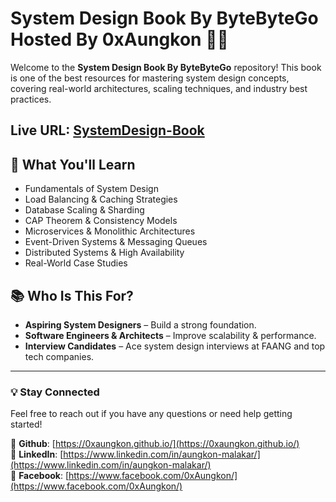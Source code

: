# System Design Book By ByteByteGo Hosted By 0xAungkon 📘🚀

Welcome to the **System Design Book By ByteByteGo** repository! This book is one of the best resources for mastering system design concepts, covering real-world architectures, scaling techniques, and industry best practices.

## Live URL: [SystemDesign-Book](https://0xaungkon.github.io/SystemDesign-Book/)


## 📌 What You'll Learn  
- Fundamentals of System Design  
- Load Balancing & Caching Strategies  
- Database Scaling & Sharding  
- CAP Theorem & Consistency Models  
- Microservices & Monolithic Architectures  
- Event-Driven Systems & Messaging Queues  
- Distributed Systems & High Availability  
- Real-World Case Studies  

## 📚 Who Is This For?  
- **Aspiring System Designers** – Build a strong foundation.  
- **Software Engineers & Architects** – Improve scalability & performance.  
- **Interview Candidates** – Ace system design interviews at FAANG and top tech companies.  

---

### 💡 Stay Connected  
Feel free to reach out if you have any questions or need help getting started!  

🔗 **Github**: [https://0xaungkon.github.io/](https://0xaungkon.github.io/)  
🔗 **LinkedIn**: [https://www.linkedin.com/in/aungkon-malakar/](https://www.linkedin.com/in/aungkon-malakar/)  
🔗 **Facebook**: [https://www.facebook.com/0xAungkon/](https://www.facebook.com/0xAungkon/)  
